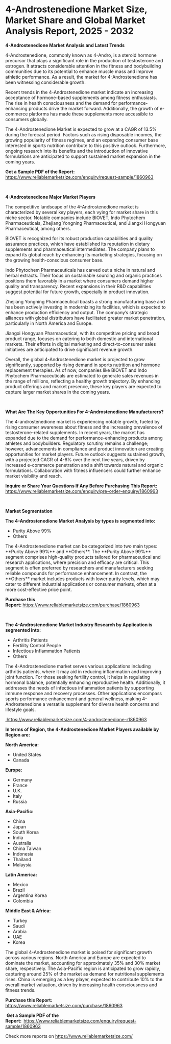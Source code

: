 <p><h1>4-Androstenedione Market Size, Market Share and Global Market Analysis Report, 2025 - 2032</h1></p><p><strong>4-Androstenedione Market Analysis and Latest Trends</strong></p>
<p><p>4-Androstenedione, commonly known as 4-Andro, is a steroid hormone precursor that plays a significant role in the production of testosterone and estrogen. It attracts considerable attention in the fitness and bodybuilding communities due to its potential to enhance muscle mass and improve athletic performance. As a result, the market for 4-Androstenedione has been witnessing considerable growth.</p><p>Recent trends in the 4-Androstenedione market indicate an increasing acceptance of hormone-based supplements among fitness enthusiasts. The rise in health consciousness and the demand for performance-enhancing products drive the market forward. Additionally, the growth of e-commerce platforms has made these supplements more accessible to consumers globally.</p><p>The 4-Androstenedione Market is expected to grow at a CAGR of 13.5% during the forecast period. Factors such as rising disposable incomes, the growing popularity of fitness regimes, and an expanding consumer base interested in sports nutrition contribute to this positive outlook. Furthermore, ongoing research into its benefits and the introduction of innovative formulations are anticipated to support sustained market expansion in the coming years.</p></p>
<p><strong>Get a Sample PDF of the Report:&nbsp;</strong> <a href="https://www.reliablemarketsize.com/enquiry/request-sample/1860963?utm_campaign=2565&utm_medium=2&utm_source=Github&utm_content=ia&utm_term=03042025&utm_id=4-androstenedione">https://www.reliablemarketsize.com/enquiry/request-sample/1860963</a></p>
<p>&nbsp;</p>
<p><strong>4-Androstenedione Major Market Players</strong></p>
<p><p>The competitive landscape of the 4-Androstenedione market is characterized by several key players, each vying for market share in this niche sector. Notable companies include BIOVET, Indo Phytochem Pharmaceuticals, Zhejiang Yongning Pharmaceutical, and Jiangxi Hongyuan Pharmaceutical, among others. </p><p>BIOVET is recognized for its robust production capabilities and quality assurance practices, which have established its reputation in dietary supplements and pharmaceutical intermediates. The company plans to expand its global reach by enhancing its marketing strategies, focusing on the growing health-conscious consumer base.</p><p>Indo Phytochem Pharmaceuticals has carved out a niche in natural and herbal extracts. Their focus on sustainable sourcing and organic practices positions them favorably in a market where consumers demand higher quality and transparency. Recent expansions in their R&D capabilities suggest potential for future growth, especially in product innovation.</p><p>Zhejiang Yongning Pharmaceutical boasts a strong manufacturing base and has been actively investing in modernizing its facilities, which is expected to enhance production efficiency and output. The company’s strategic alliances with global distributors have facilitated greater market penetration, particularly in North America and Europe.</p><p>Jiangxi Hongyuan Pharmaceutical, with its competitive pricing and broad product range, focuses on catering to both domestic and international markets. Their efforts in digital marketing and direct-to-consumer sales initiatives are anticipated to drive significant revenue growth.</p><p>Overall, the global 4-Androstenedione market is projected to grow significantly, supported by rising demand in sports nutrition and hormone replacement therapies. As of now, companies like BIOVET and Indo Phytochem Pharmaceuticals are estimated to generate sales revenues in the range of millions, reflecting a healthy growth trajectory. By enhancing product offerings and market presence, these key players are expected to capture larger market shares in the coming years.</p></p>
<p>&nbsp;</p>
<p><strong>What Are The Key Opportunities For 4-Androstenedione Manufacturers?</strong></p>
<p><p>The 4-androstenedione market is experiencing notable growth, fueled by rising consumer awareness about fitness and the increasing prevalence of testosterone-related supplements. In recent years, the market has expanded due to the demand for performance-enhancing products among athletes and bodybuilders. Regulatory scrutiny remains a challenge; however, advancements in compliance and product innovation are creating opportunities for market players. Future outlook suggests sustained growth, with a projected CAGR of 4-6% over the next five years, driven by increased e-commerce penetration and a shift towards natural and organic formulations. Collaboration with fitness influencers could further enhance market visibility and reach.</p></p>
<p><strong>Inquire or Share Your Questions If Any Before Purchasing This Report:</strong> <a href="https://www.reliablemarketsize.com/enquiry/pre-order-enquiry/1860963?utm_campaign=2565&utm_medium=2&utm_source=Github&utm_content=ia&utm_term=03042025&utm_id=4-androstenedione">https://www.reliablemarketsize.com/enquiry/pre-order-enquiry/1860963</a></p>
<p>&nbsp;</p>
<p><strong>Market Segmentation</strong></p>
<p><strong>The 4-Androstenedione Market Analysis by types is segmented into:</strong></p>
<p><ul><li>Purity Above 99%</li><li>Others</li></ul></p>
<p><p>The 4-Androstenedione market can be categorized into two main types: **Purity Above 99%** and **Others**. The **Purity Above 99%** segment comprises high-quality products tailored for pharmaceutical and research applications, where precision and efficacy are critical. This segment is often preferred by researchers and manufacturers seeking reliable compounds for performance enhancement. In contrast, the **Others** market includes products with lower purity levels, which may cater to different industrial applications or consumer markets, often at a more cost-effective price point.</p></p>
<p><strong>Purchase this Report:&nbsp;</strong><a href="https://www.reliablemarketsize.com/purchase/1860963?utm_campaign=2565&utm_medium=2&utm_source=Github&utm_content=ia&utm_term=03042025&utm_id=4-androstenedione">https://www.reliablemarketsize.com/purchase/1860963</a></p>
<p>&nbsp;</p>
<p><strong>The 4-Androstenedione Market Industry Research by Application is segmented into:</strong></p>
<p><ul><li>Arthritis Patients</li><li>Fertility Control People</li><li>Infectious Inflammation Patients</li><li>Others</li></ul></p>
<p><p>The 4-Androstenedione market serves various applications including arthritis patients, where it may aid in reducing inflammation and improving joint function. For those seeking fertility control, it helps in regulating hormonal balance, potentially enhancing reproductive health. Additionally, it addresses the needs of infectious inflammation patients by supporting immune response and recovery processes. Other applications encompass sports performance enhancement and general wellness, making 4-Androstenedione a versatile supplement for diverse health concerns and lifestyle goals.</p></p>
<p><a href="https://www.reliablemarketsize.com/4-androstenedione-r1860963?utm_campaign=2565&utm_medium=2&utm_source=Github&utm_content=ia&utm_term=03042025&utm_id=4-androstenedione">&nbsp;https://www.reliablemarketsize.com/4-androstenedione-r1860963</a></p>
<p><strong>In terms of Region, the 4-Androstenedione Market Players available by Region are:</strong></p>
<p>
    <p> <strong> North America: </strong>
        <ul>
            <li>United States</li>
            <li>Canada</li>
        </ul>
        </p> 
    <p> <strong> Europe: </strong>
        <ul>
            <li>Germany</li>
            <li>France</li>
            <li>U.K.</li>
            <li>Italy</li>
            <li>Russia</li>
        </ul>
        </p> 
    <p> <strong> Asia-Pacific: </strong>
        <ul>
            <li>China</li>
            <li>Japan</li>
            <li>South Korea</li>
            <li>India</li>
            <li>Australia</li>
            <li>China Taiwan</li>
            <li>Indonesia</li>
            <li>Thailand</li>
            <li>Malaysia</li>
        </ul>
        </p> 
    <p> <strong> Latin America: </strong>
        <ul>
            <li>Mexico</li>
            <li>Brazil</li>
            <li>Argentina Korea</li>
            <li>Colombia</li>
        </ul>
        </p> 
    <p> <strong> Middle East & Africa: </strong>
        <ul>
            <li>Turkey</li>
            <li>Saudi</li>
            <li>Arabia</li>
            <li>UAE</li>
            <li>Korea</li>
        </ul>
    </p>
    </p>
<p><p>The global 4-Androstenedione market is poised for significant growth across various regions. North America and Europe are expected to dominate the market, accounting for approximately 35% and 30% market share, respectively. The Asia-Pacific region is anticipated to grow rapidly, capturing around 25% of the market as demand for nutritional supplements rises. China is emerging as a key player, expected to contribute 10% to the overall market valuation, driven by increasing health consciousness and fitness trends.</p></p>
<p><strong>Purchase this Report: </strong><a href="https://www.reliablemarketsize.com/purchase/1860963?utm_campaign=2565&utm_medium=2&utm_source=Github&utm_content=ia&utm_term=03042025&utm_id=4-androstenedione">https://www.reliablemarketsize.com/purchase/1860963</a></p>
<p>&nbsp;<strong>Get a Sample PDF of the Report:&nbsp;&nbsp;</strong><a href="https://www.reliablemarketsize.com/enquiry/request-sample/1860963?utm_campaign=2565&utm_medium=2&utm_source=Github&utm_content=ia&utm_term=03042025&utm_id=4-androstenedione">https://www.reliablemarketsize.com/enquiry/request-sample/1860963</a></p>
<p><strong></strong></p>
<p>Check more reports on <a href="https://www.reliablemarketsize.com/?utm_campaign=2565&utm_medium=2&utm_source=Github&utm_content=ia&utm_term=03042025&utm_id=4-androstenedione">https://www.reliablemarketsize.com/</a></p>